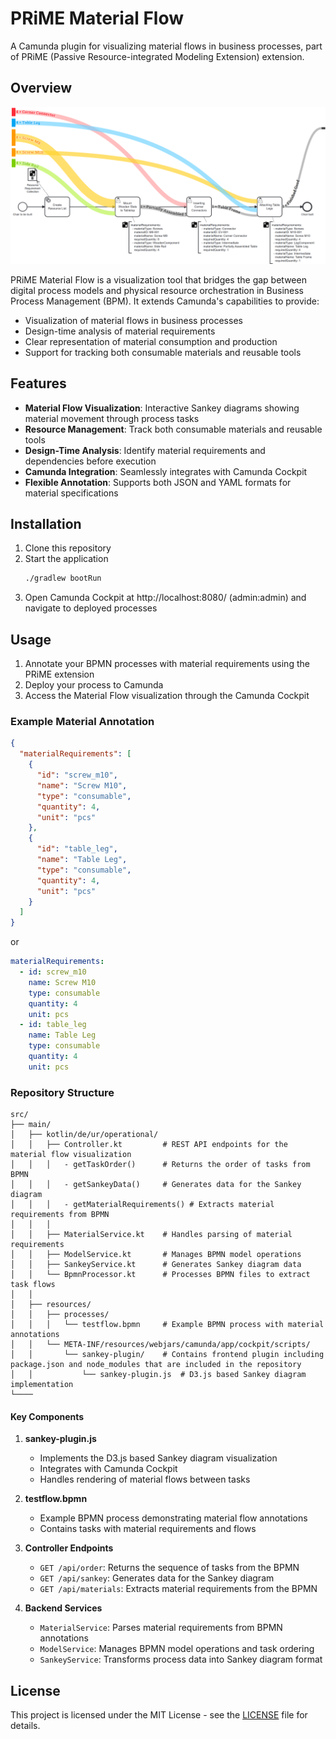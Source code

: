 # PRiME Material Flow

A Camunda plugin for visualizing material flows in business processes, part of PRiME (Passive Resource-integrated Modeling Extension) extension.

## Overview

![flownew.png](flownew.png)

PRiME Material Flow is a visualization tool that bridges the gap between digital process models and physical resource orchestration in Business Process Management (BPM). It extends Camunda's capabilities to provide:

- Visualization of material flows in business processes
- Design-time analysis of material requirements
- Clear representation of material consumption and production
- Support for tracking both consumable materials and reusable tools

## Features

- **Material Flow Visualization**: Interactive Sankey diagrams showing material movement through process tasks
- **Resource Management**: Track both consumable materials and reusable tools
- **Design-Time Analysis**: Identify material requirements and dependencies before execution
- **Camunda Integration**: Seamlessly integrates with Camunda Cockpit
- **Flexible Annotation**: Supports both JSON and YAML formats for material specifications

## Installation

1. Clone this repository
2. Start the application
    ```bash
    ./gradlew bootRun
    ```
3. Open Camunda Cockpit at http://localhost:8080/ (admin:admin) and navigate to deployed processes 

## Usage

1. Annotate your BPMN processes with material requirements using the PRiME extension
2. Deploy your process to Camunda
3. Access the Material Flow visualization through the Camunda Cockpit

### Example Material Annotation

```json
{
  "materialRequirements": [
    {
      "id": "screw_m10",
      "name": "Screw M10",
      "type": "consumable",
      "quantity": 4,
      "unit": "pcs"
    },
    {
      "id": "table_leg",
      "name": "Table Leg",
      "type": "consumable",
      "quantity": 4,
      "unit": "pcs"
    }
  ]
}
```

or 

```yaml
materialRequirements:
  - id: screw_m10
    name: Screw M10
    type: consumable
    quantity: 4
    unit: pcs
  - id: table_leg
    name: Table Leg
    type: consumable
    quantity: 4
    unit: pcs
```

### Repository Structure

```
src/
├── main/
│   ├── kotlin/de/ur/operational/
│   │   ├── Controller.kt         # REST API endpoints for the material flow visualization
│   │   │   - getTaskOrder()      # Returns the order of tasks from BPMN
│   │   │   - getSankeyData()     # Generates data for the Sankey diagram
│   │   │   - getMaterialRequirements() # Extracts material requirements from BPMN
│   │   │
│   │   ├── MaterialService.kt    # Handles parsing of material requirements
│   │   ├── ModelService.kt       # Manages BPMN model operations
│   │   ├── SankeyService.kt      # Generates Sankey diagram data
│   │   └── BpmnProcessor.kt      # Processes BPMN files to extract task flows
│   │
│   ├── resources/
│   │   ├── processes/
│   │   │   └── testflow.bpmn     # Example BPMN process with material annotations
│   │   └── META-INF/resources/webjars/camunda/app/cockpit/scripts/
│   │       └── sankey-plugin/    # Contains frontend plugin including package.json and node_modules that are included in the repository
│   │           └── sankey-plugin.js  # D3.js based Sankey diagram implementation
└──── 
```

#### Key Components

1. **sankey-plugin.js**
   - Implements the D3.js based Sankey diagram visualization
   - Integrates with Camunda Cockpit
   - Handles rendering of material flows between tasks

2. **testflow.bpmn**
   - Example BPMN process demonstrating material flow annotations
   - Contains tasks with material requirements and flows

3. **Controller Endpoints**
   - `GET /api/order`: Returns the sequence of tasks from the BPMN
   - `GET /api/sankey`: Generates data for the Sankey diagram
   - `GET /api/materials`: Extracts material requirements from the BPMN

4. **Backend Services**
   - `MaterialService`: Parses material requirements from BPMN annotations
   - `ModelService`: Manages BPMN model operations and task ordering
   - `SankeyService`: Transforms process data into Sankey diagram format


## License

This project is licensed under the MIT License - see the [LICENSE](LICENSE) file for details.